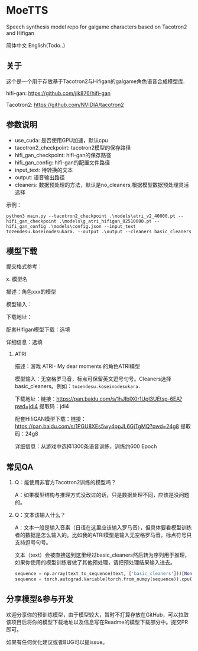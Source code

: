 # MoeTTS
Speech synthesis model repo for galgame characters based on Tacotron2 and Hifigan

简体中文   English(Todo..)

## 关于

这个是一个用于存放基于Tacotron2与Hifigan的galgame角色语音合成模型库.

hifi-gan: https://github.com/jik876/hifi-gan

Tacotron2: https://github.com/NVIDIA/tacotron2

##  参数说明
- use_cuda: 是否使用GPU加速，默认cpu  
- tacotron2_checkpoint: tacotron2模型的保存路径  
- hifi_gan_checkpoint: hifi-gan的保存路径  
- hifi_gan_config: hifi-gan的配置文件路径  
- input_text: 待转换的文本  
- output: 语音输出路径
- cleaners: 数据预处理的方法，默认是no_cleaners,根据模型数据预处理灵活选择  

示例：

```python3
python3 main.py --tacotron2_checkpoint .\models\atri_v2_40000.pt --hifi_gan_checkpoint .\models\g_atri_hifigan_02510000.pt --hifi_gan_config .\models\config.json --input_text tozendesu.koseinodesukara. --output .\output --cleaners basic_cleaners
```

## 模型下载

提交格式参考：

x. 模型名

描述：角色xxx的模型

模型输入：

下载地址：

配套Hifigan模型下载：选填

详细信息：选填



1. ATRI

   描述：游戏 ATRI- My dear moments 的角色ATRI模型

   模型输入：无空格罗马音，标点可保留英文逗号句号。Cleaners选择basic_cleaners。例如：`tozendesu.koseinodesukara.`

   下载地址：链接：https://pan.baidu.com/s/1hJIbIX0r1UpI3UEtsp-6EA?pwd=jdi4 提取码：jdi4

   配套HifiGAN模型下载：链接：https://pan.baidu.com/s/1PGU8XEs5wy4ppJL6GjTgMQ?pwd=24g8 提取码：24g8
   
   详细信息：从游戏中选择1300条语音训练，训练约600 Epoch

## 常见QA

1. Q：能使用非官方Tacotron2训练的模型吗？

   A：如果模型结构与推理方式没改过的话，只是数据处理不同，应该是没问题的。

2. Q：文本该输入什么？

   A：文本一般是输入音素（日语在这里应该输入罗马音），但具体要看模型训练者的数据是怎么输入的。比如我的ATRI模型是输入无空格罗马音，标点符号只支持逗号句号。

   文本（text）会被直接送到这里经过basic_cleaners然后转为序列用于推理，如果你使用的模型训练者做了其他预处理，请把预处理结果输入进去。

   ```python
   sequence = np.array(text_to_sequence(text, ['basic_cleaners']))[None, :]
   sequence = torch.autograd.Variable(torch.from_numpy(sequence)).cpu().long()
   ```

   

## 分享模型&参与开发

欢迎分享你的预训练模型，由于模型较大，暂时不打算存放在GitHub，可以拉取该项目后将你的模型下载地址以及信息写在Readme的模型下载部分中。提交PR即可。

如果有任何优化建议或者BUG可以提issue。
